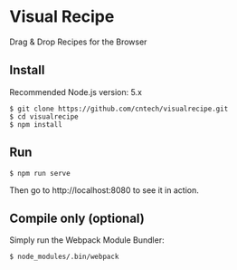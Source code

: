# Visual Recipe

Drag & Drop Recipes for the Browser

## Install

Recommended Node.js version: 5.x

```
$ git clone https://github.com/cntech/visualrecipe.git
$ cd visualrecipe
$ npm install
```

## Run

```
$ npm run serve
```
Then go to http://localhost:8080 to see it in action.

## Compile only (optional)

Simply run the Webpack Module Bundler:

```
$ node_modules/.bin/webpack
```
